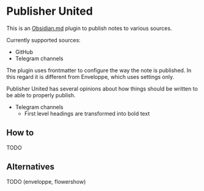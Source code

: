 # Publisher United

This is an [Obsidian.md](https://obisidian.md) plugin to publish notes to various sources.

Currently supported sources:

- GitHub
- Telegram channels

The plugin uses frontmatter to configure the way the note is published. In this regard it is different from Enveloppe, which uses settings only.

Publisher United has several opinions about how things should be written to be able to properly publish.

- Telegram channels
  - First level headings are transformed into bold text

## How to

TODO

## Alternatives

TODO (enveloppe, flowershow)
